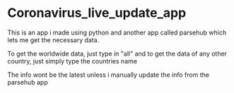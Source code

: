 # Coronavirus_live_update_app

This is an app i made using python and another app called parsehub which lets me get the necessary data.

To get the worldwide data, just type in "all"
and to get the data of any other country, just simply type the countries name

The info wont be the latest unless i manually update the info from the parsehub app
